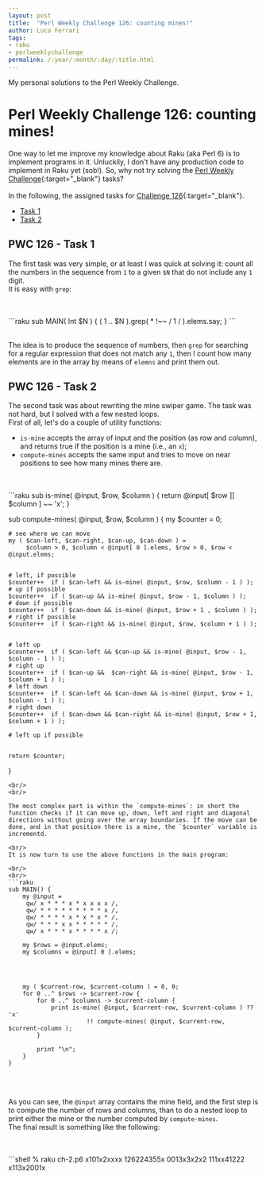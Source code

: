 ```yaml
---
layout: post
title:  "Perl Weekly Challenge 126: counting mines!"
author: Luca Ferrari
tags:
- raku
- perlweeklychallenge
permalink: /:year/:month/:day/:title.html
---
```

My personal solutions to the Perl Weekly Challenge.

# Perl Weekly Challenge 126: counting mines!

One way to let me improve my knowledge about Raku (aka Perl 6) is to implement programs in it.
Unluckily, I don't have any production code to implement in Raku yet (sob!).
So, why not try solving the [Perl Weekly Challenge](https://perlweeklychallenge.org/){:target="_blank"} tasks?
<br/>
<br/>
In the following, the assigned tasks for [Challenge 126](https://perlweeklychallenge.org/blog/perl-weekly-challenge-126/){:target="_blank"}.
<br/>
- [Task 1](#task1)
- [Task 2](#task2)



<a name="task1"></a>
## PWC 126 - Task 1

The first task was very simple, or at least I was quick at solving it: count all the numbers in the sequence from `1` to a given `$N` that do not include any `1` digit.
<br/>
It is easy with `grep`:

<br/>
<br/>
```raku
sub MAIN( Int $N ) {
    ( 1 .. $N ).grep( * !~~ / 1 / ).elems.say;
}
```
<br/>
<br/>

The idea is to produce the sequence of numbers, then `grep` for searching for a regular expression that does not match any `1`, then I count how many elements are in the array by means of `elemns` and print them out.

<a name="task2"></a>
## PWC 126 - Task 2

The second task was about rewriting the mine swiper game. The task was not hard, but I solved with a few nested loops.
<br/>
First of all, let's do a couple of utility functions:
- `is-mine` accepts the array of input and the position (as row and column), and returns true if the position is a mine (i.e., an `x`);
- `compute-mines` accepts the same input and tries to move on near positions to see how many mines there are.



<br/>
<br/>
```raku
sub is-mine( @input, $row, $column ) {
    return @input[ $row ][ $column ] ~~ 'x';
}


sub compute-mines( @input, $row, $column ) {
    my $counter = 0;

    # see where we can move
    my ( $can-left, $can-right, $can-up, $can-down ) =
         $column > 0, $column < @input[ 0 ].elems, $row > 0, $row < @input.elems;


    # left, if possible
    $counter++  if ( $can-left && is-mine( @input, $row, $column - 1 ) );
    # up if possible
    $counter++  if ( $can-up && is-mine( @input, $row - 1, $column ) );
    # down if possible
    $counter++  if ( $can-down && is-mine( @input, $row + 1 , $column ) );
    # right if possible
    $counter++  if ( $can-right && is-mine( @input, $row, $column + 1 ) );


    # left up
    $counter++  if ( $can-left && $can-up && is-mine( @input, $row - 1, $column - 1 ) );
    # right up
    $counter++  if ( $can-up &&  $can-right && is-mine( @input, $row - 1, $column + 1 ) );
    # left down
    $counter++  if ( $can-left && $can-down && is-mine( @input, $row + 1, $column - 1 ) );
    # right down
    $counter++  if ( $can-down && $can-right && is-mine( @input, $row + 1, $column + 1 ) );

    # left up if possible


    return $counter;
}

```
<br/>
<br/>

The most complex part is within the `compute-mines`: in short the function checks if it can move up, down, left and right and diagonal directions without going over the array boundaries. If the move can be done, and in that position there is a mine, the `$counter` variable is incrementd.

<br/>
It is now turn to use the above functions in the main program:

<br/>
<br/>
```raku
sub MAIN() {
    my @input =
     qw/ x * * * x * x x x x /,
     qw/ * * * * * * * * * x /,
     qw/ * * * * x * x * x * /,
     qw/ * * * x x * * * * * /,
     qw/ x * * * x * * * * x /;

    my $rows = @input.elems;
    my $columns = @input[ 0 ].elems;




    my ( $current-row, $current-column ) = 0, 0;
    for 0 ..^ $rows -> $current-row {
        for 0 ..^ $columns -> $current-column {
            print is-mine( @input, $current-row, $current-column ) ?? 'x'
                      !! compute-mines( @input, $current-row, $current-column );
        }

        print "\n";
    }
}

```
<br/>
<br/>

As you can see, the `@input` array contains the mine field, and the first step is to compute the number of rows and columns, than to do a nested loop to print either the mine or the number computed by `compute-mines`.
<br/>
The final result is something like the following:

<br/>
<br/>
```shell
% raku ch-2.p6
x101x2xxxx
126224355x
0013x3x2x2
111xx41222
x113x2001x

```
